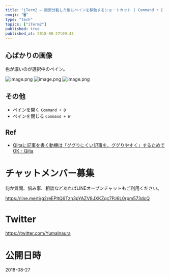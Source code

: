```yaml
---
title: "iTerm2 — 画面分割した後にペインを移動するショートカット ( Command + {  ) ( Command + } )"
emoji: "🖥"
type: "tech"
topics: ["iTerm2"]
published: true
published_at: 2018-08-27t09:43
---
```


## 心ばかりの画像

色が濃いのが選択中のペイン。

![image.png](https://qiita-image-store.s3.amazonaws.com/0/89618/f07e8b56-c705-de42-cdc9-b3d89ccc9b7a.png)
![image.png](https://qiita-image-store.s3.amazonaws.com/0/89618/39ae0ec8-0a71-5811-9334-af47da9b1377.png)
![image.png](https://qiita-image-store.s3.amazonaws.com/0/89618/0b78ea2d-54e3-f814-2193-1497a2b12a6c.png)

## その他

- ペインを開く `Command + D`
- ペインを閉じる `Command + W`

## Ref

- [Qiitaに記事を書く動機は「ググりにくい記事を、ググりやすく」するためでOK - Qiita](https://qiita.com/YumaInaura/items/e83df9a45836f7b2929b)








<!-- Update From Qiita API -->

# チャットメンバー募集


何か質問、悩み事、相談などあればLINEオープンチャットもご利用ください。

https://line.me/ti/g2/eEPltQ6Tzh3pYAZV8JXKZqc7PJ6L0rpm573dcQ





# Twitter


https://twitter.com/YumaInaura


<!-- Update From Qiita API -->



# 公開日時

2018-08-27
